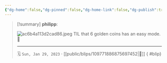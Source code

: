 ```yaml
---
{"dg-home":false,"dg-pinned":false,"dg-home-link":false,"dg-publish":true,"type":"blip","disabled rules":["yaml-title","yaml-title-alias","file-name-heading"],"title":"philipp on mastodon @ 2023-01-29","created-date":"2023-01-29T09:54:26","id":109771886875697460,"updated-date":"2025-05-02T08:50:43","dg-path":"blips/109771886875697452.md","permalink":"/blips/109771886875697452/","dgPassFrontmatter":true,"created":"2023-01-29T09:54:26","updated":"2025-05-02T08:50:43"}
---
```


> [!summary] **philipp**:
>
> ![ac6b4a113d2cad86.jpeg](/img/user/attachments/ac6b4a113d2cad86.jpeg)
> TIL that 6 golden coins has an easy mode. 🤯
> - - -
>
> 🗓️ `Sun, Jan 29, 2023` · [[public/blips/109771886875697452\|🔗]]
{ #blip}

